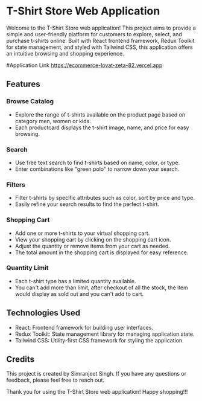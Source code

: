 # T-Shirt Store Web Application

Welcome to the T-Shirt Store web application! This project aims to provide a simple and user-friendly platform for customers to explore, select, and purchase t-shirts online. Built with React frontend framework, Redux Toolkit for state management, and styled with Tailwind CSS, this application offers an intuitive browsing and shopping experience.

#Application Link
https://ecommerce-lovat-zeta-82.vercel.app

## Features

### Browse Catalog
- Explore the range of t-shirts available on the product page based on category men, women or kids.
- Each productcard displays the t-shirt image, name, and price for easy browsing.

### Search
- Use free text search to find t-shirts based on name, color, or type.
- Enter combinations like "green polo" to narrow down your search.

### Filters
- Filter t-shirts by specific attributes such as color, sort by price and type.
- Easily refine your search results to find the perfect t-shirt.

### Shopping Cart
- Add one or more t-shirts to your virtual shopping cart.
- View your shopping cart by clicking on the shopping cart icon.
- Adjust the quantity or remove items from your cart as needed.
- The total amount in the shopping cart is displayed for easy reference.

### Quantity Limit
- Each t-shirt type has a limited quantity available.
- You can't add more than limit, after checkout of all the stock, the item would display as sold out and you can't add to cart.

## Technologies Used

- React: Frontend framework for building user interfaces.
- Redux Toolkit: State management library for managing application state.
- Tailwind CSS: Utility-first CSS framework for styling the application.

## Credits

This project is created by Simranjeet Singh. If you have any questions or feedback, please feel free to reach out.

Thank you for using the T-Shirt Store web application! Happy shopping!!!
